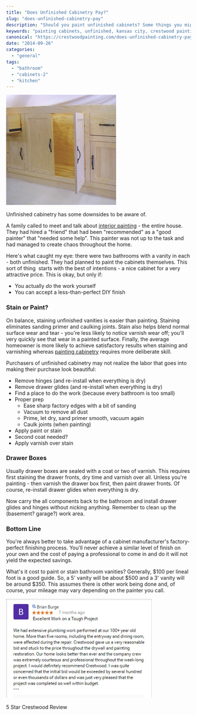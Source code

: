 ```yaml
---
title: "Does Unfinished Cabinetry Pay?"
slug: "does-unfinished-cabinetry-pay"
description: "Should you paint unfinished cabinets? Some things you might consider."
keywords: "painting cabinets, unfinished, kansas city, crestwood painting"
canonical: "https://crestwoodpainting.com/does-unfinished-cabinetry-pay/"
date: "2014-09-26"
categories:
  - "general"
tags:
  - "bathroom"
  - "cabinets-2"
  - "kitchen"
---
```


![Vanity unfinished paint stain](images/Vanity-unfinished-paint-or-stain-300x300.jpg)

Unfinished cabinetry has some downsides to be aware of.

A family called to meet and talk about [interior painting](https://crestwoodpainting.com/interior-painter-kansas-city/) - the entire house. They had hired a "friend" that had been "recommended" as a "good painter" that "needed some help". This painter was not up to the task and had managed to create chaos throughout the home.

Here's what caught my eye: there were two bathrooms with a vanity in each - both unfinished. They had planned to paint the cabinets themselves. This sort of thing  starts with the best of intentions - a nice cabinet for a very attractive price. This is okay, but only if:

- You actually _do_ the work yourself
- You can accept a less-than-perfect DIY finish

### Stain or Paint?

On balance, staining unfinished vanities is easier than painting. Staining eliminates sanding primer and caulking joints. Stain also helps blend normal surface wear and tear - you're less likely to notice varnish wear off; you'll very quickly see that wear in a painted surface. Finally, the average homeowner is more likely to achieve satisfactory results when staining and varnishing whereas [painting cabinetry](https://crestwoodpainting.com/painting-kitchen-cabinets/) requires more deliberate skill.

Purchasers of unfinished cabinetry may not realize the labor that goes into making their purchase look beautiful:

- Remove hinges (and re-install when everything is dry)
- Remove drawer glides (and re-install when everything is dry)
- Find a place to do the work (because every bathroom is too small)
- Proper prep
    - Ease sharp factory edges with a bit of sanding
    - Vacuum to remove all dust
    - Prime, let dry, sand primer smooth, vacuum again
    - Caulk joints (when painting)
- Apply paint or stain
- Second coat needed?
- Apply varnish over stain

### Drawer Boxes

Usually drawer boxes are sealed with a coat or two of varnish. This requires first staining the drawer fronts, dry time and varnish over all. Unless you're painting - then varnish the drawer box first, then paint drawer fronts. Of course, re-install drawer glides when everything is dry.

Now carry the all components back to the bathroom and install drawer glides and hinges without nicking anything. Remember to clean up the (basement? garage?) work area.

### Bottom Line

You're always better to take advantage of a cabinet manufacturer's factory-perfect finishing process. You'll never achieve a similar level of finish on your own and the cost of paying a professional to come in and do it will not yield the expected savings.

What's it cost to paint or stain bathroom vanities? Generally, $100 per lineal foot is a good guide. So, a 5' vanity will be about $500 and a 3' vanity will be around $350. This assumes there is other work being done and, of course, your mileage may vary depending on the painter you call.

[![interior painting plaster](images/Brian-Burge.jpg)](https://crestwoodpainting.com/plaster-repair-kansas-city/)

5 Star Crestwood Review
